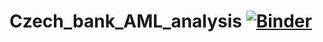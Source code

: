 # Czech_bank_AML_analysis [![Binder](https://mybinder.org/badge_logo.svg)](https://mybinder.org/v2/gh/abhmalik/Czech_bank_AML_analysis/master?filepath=https%3A%2F%2Fgithub.com%2Fabhmalik%2FCzech_bank_AML_analysis%2Fblob%2Fmaster%2FDemo_file.ipynb)
